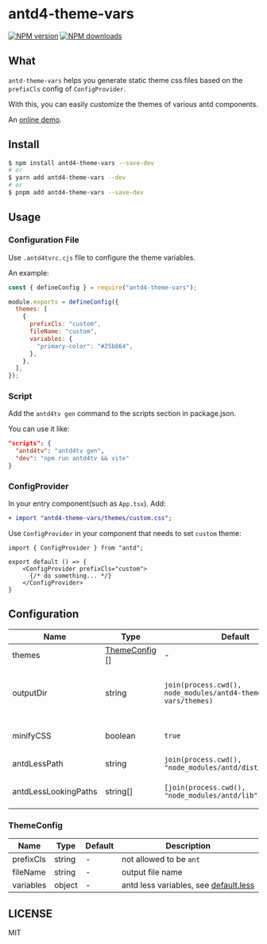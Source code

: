 # antd4-theme-vars

[![NPM version](https://img.shields.io/npm/v/antd4-theme-vars.svg?style=flat)](https://npmjs.com/package/antd4-theme-vars)
[![NPM downloads](http://img.shields.io/npm/dm/antd4-theme-vars.svg?style=flat)](https://npmjs.com/package/antd4-theme-vars)

## What

`antd-theme-vars` helps you generate static theme css files based on the `prefixCls` config of `ConfigProvider`.  

With this, you can easily customize the themes of various antd components.

An [online demo](https://orchardxyz.github.io/antd4-theme-vars).

## Install

```bash
$ npm install antd4-theme-vars --save-dev
# or
$ yarn add antd4-theme-vars --dev
# or
$ pnpm add antd4-theme-vars --save-dev
```

## Usage

### Configuration File

Use `.antd4tvrc.cjs` file to configure the theme variables.  

An example:

```js
const { defineConfig } = require("antd4-theme-vars");

module.exports = defineConfig({
  themes: [
    {
      prefixCls: "custom",
      fileName: "custom",
      variables: {
        "primary-color": "#25b864",
      },
    },
  ],
});
```

### Script

Add the `antd4tv gen` command to the scripts section in package.json.

You can use it like:

```json
"scripts": {
  "antd4tv": "antd4tv gen",
  "dev": "npm run antd4tv && vite"
}
```

### ConfigProvider

In your entry component(such as `App.tsx`). Add:

``` diff
+ import "antd4-theme-vars/themes/custom.css";
```

Use `ConfigProvider` in your component that needs to set `custom` theme:

```tsx
import { ConfigProvider } from "antd";

export default () => {
    <ConfigProvider prefixCls="custom">
      {/* do something... */}
    </ConfigProvider>
}
```

## Configuration

| Name                 | Type                           | Default                                                     | Description                              |
| -------------------- | ------------------------------ | ----------------------------------------------------------- | ---------------------------------------- |
| themes               | [ThemeConfig](#themeconfig) [] | -                                                           | Theme configs                            |
| outputDir            | string                         | `join(process.cwd(), node_modules/antd4-theme-vars/themes)` | Output directory for generated css files |
| minifyCSS            | boolean                        | `true`                                                      | Whether to minify css files              |
| antdLessPath         | string                         | `join(process.cwd(), "node_modules/antd/dist/antd.less")`   | antd less file path                      |
| antdLessLookingPaths | string[]                       | `[join(process.cwd(), "node_modules/antd/lib")]`            | antd less looking paths                  |

### ThemeConfig

| Name      | Type   | Default | Description                                                                                                                            |
| --------- | ------ | ------- | -------------------------------------------------------------------------------------------------------------------------------------- |
| prefixCls | string | -       | not allowed to be `ant`                                                                                                                |
| fileName  | string | -       | output file name                                                                                                                       |
| variables | object | -       | antd less variables, see [default.less](https://github.com/ant-design/ant-design/blob/4.x-stable/components/style/themes/default.less) |

## LICENSE

MIT
